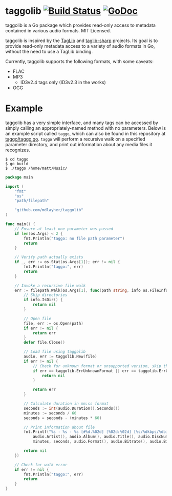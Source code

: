taggolib [![Build Status](https://travis-ci.org/mdlayher/taggolib.svg?branch=master)](https://travis-ci.org/mdlayher/taggolib) [![GoDoc](http://godoc.org/github.com/mdlayher/taggolib?status.png)](http://godoc.org/github.com/mdlayher/taggolib)
========

taggolib is a Go package which provides read-only access to metadata contained in various audio formats.  MIT Licensed.

taggolib is inspired by the [TagLib](http://taglib.github.io/) and [taglib-sharp](https://github.com/mono/taglib-sharp/)
projects.  Its goal is to provide read-only metadata access to a variety of audio formats in Go, without the need
to use a TagLib binding.

Currently, taggolib supports the following formats, with some caveats:

- FLAC
- MP3
  - ID3v2.4 tags only (ID3v2.3 in the works)
- OGG

Example
=======

taggolib has a very simple interface, and many tags can be accessed by simply calling an appropriately-named
method with no parameters.  Below is an example script called `taggo`, which can also be found in this repository
at [taggo/taggo.go](https://github.com/mdlayher/taggolib/blob/master/taggo/taggo.go). `taggo` will perform a recursive
walk on a specified parameter directory, and print out information about any media files it recognizes.

```
$ cd taggo
$ go build
$ ./taggo /home/matt/Music/
```

```go
package main

import (
	"fmt"
	"os"
	"path/filepath"

	"github.com/mdlayher/taggolib"
)

func main() {
	// Ensure at least one parameter was passed
	if len(os.Args) < 2 {
		fmt.Println("taggo: no file path parameter")
		return
	}

	// Verify path actually exists
	if _, err := os.Stat(os.Args[1]); err != nil {
		fmt.Println("taggo:", err)
		return
	}

	// Invoke a recursive file walk
	err := filepath.Walk(os.Args[1], func(path string, info os.FileInfo, err error) error {
		// Skip directories
		if info.IsDir() {
			return nil
		}

		// Open file
		file, err := os.Open(path)
		if err != nil {
			return err
		}
		defer file.Close()

		// Load file using taggolib
		audio, err := taggolib.New(file)
		if err != nil {
			// Check fur unknown format or unsupported version, skip these
			if err == taggolib.ErrUnknownFormat || err == taggolib.ErrUnsupportedVersion {
				return nil
			}

			return err
		}

		// Calculate duration in mm:ss format
		seconds := int(audio.Duration().Seconds())
		minutes := seconds / 60
		seconds = seconds - (minutes * 60)

		// Print information about file
		fmt.Printf("%s - %s - %s [#%d.%02d] [%02d:%02d] [%s/%dkbps/%dbit/%dkHz]\n",
			audio.Artist(), audio.Album(), audio.Title(), audio.DiscNumber(), audio.TrackNumber(),
			minutes, seconds, audio.Format(), audio.Bitrate(), audio.BitDepth(), audio.SampleRate()/1000)

		return nil
	})

	// Check for walk error
	if err != nil {
		fmt.Println("taggo:", err)
		return
	}
}
```
